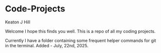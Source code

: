 # Code-Projects
Keaton J Hill 

Welcome I hope this finds you well. This is a repo of all my coding projects. 

Currently I have a folder containing some frequent helper commands for git in the terminal. Added - July, 22nd, 2025. 
